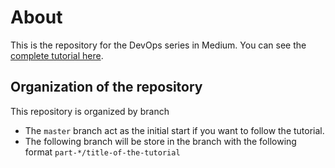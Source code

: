 # About

This is the repository for the DevOps series in Medium. You can see the [complete tutorial here](https://medium.com/@empeje/list/docker-and-gitlab-series-2022-0bcce571cf23).

## Organization of the repository

This repository is organized by branch

- The `master` branch act as the initial start if you want to follow the tutorial.
- The following branch will be store in the branch with the following format `part-*/title-of-the-tutorial`
